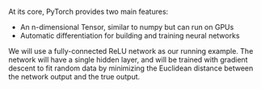 At its core, PyTorch provides two main features:

  -  An n-dimensional Tensor, similar to numpy but can run on GPUs
  -  Automatic differentiation for building and training neural networks

We will use a fully-connected ReLU network as our running example. The network will have a single hidden layer, and will be trained with gradient descent to fit random data by minimizing the Euclidean distance between the network output and the true output.
